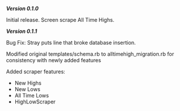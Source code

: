 ***Version 0.1.0***

Initial release.  Screen scrape All Time Highs.

***Version 0.1.1***

Bug Fix: Stray puts line that broke database insertion.

Modified original templates/schema.rb to alltimehigh_migration.rb for consistency with newly added features

Added scraper features:

*  New Highs
*  New Lows
*  All Time Lows
*  HighLowScraper

